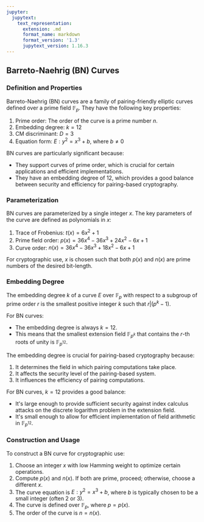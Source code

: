 ```yaml
---
jupyter:
  jupytext:
    text_representation:
      extension: .md
      format_name: markdown
      format_version: '1.3'
      jupytext_version: 1.16.3
---
```


## Barreto-Naehrig (BN) Curves

### Definition and Properties

Barreto-Naehrig (BN) curves are a family of pairing-friendly elliptic curves defined over a prime field $\mathbb{F}_p$. They have the following key properties:

1. Prime order: The order of the curve is a prime number $n$.
2. Embedding degree: $k = 12$
3. CM discriminant: $D = 3$
4. Equation form: $E: y^2 = x^3 + b$, where $b \neq 0$

BN curves are particularly significant because:
- They support curves of prime order, which is crucial for certain applications and efficient implementations.
- They have an embedding degree of 12, which provides a good balance between security and efficiency for pairing-based cryptography.

### Parameterization

BN curves are parameterized by a single integer $x$. The key parameters of the curve are defined as polynomials in $x$:

1. Trace of Frobenius: $t(x) = 6x^2 + 1$
2. Prime field order: $p(x) = 36x^4 - 36x^3 + 24x^2 - 6x + 1$
3. Curve order: $n(x) = 36x^4 - 36x^3 + 18x^2 - 6x + 1$

For cryptographic use, $x$ is chosen such that both $p(x)$ and $n(x)$ are prime numbers of the desired bit-length.

### Embedding Degree

The embedding degree $k$ of a curve $E$ over $\mathbb{F}_p$ with respect to a subgroup of prime order $r$ is the smallest positive integer $k$ such that $r | (p^k - 1)$.

For BN curves:
- The embedding degree is always $k = 12$.
- This means that the smallest extension field $\mathbb{F}_{p^k}$ that contains the $r$-th roots of unity is $\mathbb{F}_{p^{12}}$.

The embedding degree is crucial for pairing-based cryptography because:
1. It determines the field in which pairing computations take place.
2. It affects the security level of the pairing-based system.
3. It influences the efficiency of pairing computations.

For BN curves, $k = 12$ provides a good balance:
- It's large enough to provide sufficient security against index calculus attacks on the discrete logarithm problem in the extension field.
- It's small enough to allow for efficient implementation of field arithmetic in $\mathbb{F}_{p^{12}}$.

### Construction and Usage

To construct a BN curve for cryptographic use:

1. Choose an integer $x$ with low Hamming weight to optimize certain operations.
2. Compute $p(x)$ and $n(x)$. If both are prime, proceed; otherwise, choose a different $x$.
3. The curve equation is $E: y^2 = x^3 + b$, where $b$ is typically chosen to be a small integer (often 2 or 3).
4. The curve is defined over $\mathbb{F}_p$, where $p = p(x)$.
5. The order of the curve is $n = n(x)$.

